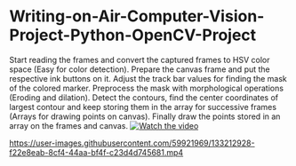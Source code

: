 # Writing-on-Air-Computer-Vision-Project-Python-OpenCV-Project
Start reading the frames and convert the captured frames to HSV color space (Easy for color detection).
Prepare the canvas frame and put the respective ink buttons on it. Adjust the track bar values for finding the mask of the colored marker. 
Preprocess the mask with morphological operations (Eroding and dilation).
Detect the contours, find the center coordinates of largest contour and keep storing them in the array for successive frames (Arrays for drawing points on canvas). 
Finally draw the points stored in an array on the frames and canvas.
[![Watch the video](https://img.youtube.com/vi/CrbMpVWnjds/maxresdefault.jpg)](https://youtu.be/CrbMpVWnjds)</br>


https://user-images.githubusercontent.com/59921969/133212928-f22e8eab-8cf4-44aa-bf4f-c23d4d745681.mp4


